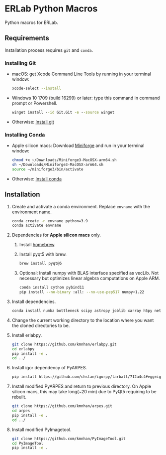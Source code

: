 # ERLab Python Macros
Python macros for ERLab.

## Requirements
Installation process requires `git` and `conda`. 

### Installing Git
- macOS: get Xcode Command Line Tools by running in your terminal window:
   ```bash
   xcode-select --install
   ```
- Windows 10 1709 (build 16299) or later: type this command in command prompt or Powershell.
   ```cmd
   winget install --id Git.Git -e --source winget
   ```
- Otherwise: [Install git](https://git-scm.com/downloads)

### Installing Conda
 - Apple silicon macs: Download [Miniforge](https://github.com/conda-forge/miniforge/releases/latest/download/Miniforge3-MacOSX-arm64.sh) and run in your terminal window:
   ```bash
   chmod +x ~/Downloads/Miniforge3-MacOSX-arm64.sh
   sh ~/Downloads/Miniforge3-MacOSX-arm64.sh
   source ~/miniforge3/bin/activate
   ```
 - Otherwise: [Install conda](https://docs.conda.io/projects/conda/en/latest/user-guide/install/index.html)

## Installation
1. Create and activate a conda environment. Replace `envname` with the environment name.
   ```bash
   conda create -n envname python=3.9
   conda activate envname
   ```

2. Dependencies for **Apple silicon macs** only.
   
   1. Install [homebrew](https://brew.sh).

   2. Install pyqt5 with brew.
      ```bash
      brew install pyqt@5
      ```
   
   3. Optional: Install numpy with BLAS interface specified as vecLib. Not necessary but optimizes linear algebra computations on Apple ARM.
      ```bash
      conda install cython pybind11
      pip install --no-binary :all: --no-use-pep517 numpy<1.22
      ```
      
3. Install dependencies.
   ```bash
   conda install numba bottleneck scipy astropy joblib xarray h5py netCDF4 pint pandas scikit-learn matplotlib bokeh ipywidgets packaging colorama imageio titlecase tqdm rx dill ase pyqtgraph
   ```

4. Change the current working directory to the location where you want the cloned directories to be. 
   
5. Install erlabpy.
   ```bash
   git clone https://github.com/kmnhan/erlabpy.git
   cd erlabpy
   pip install -e .
   cd ../
   ```

6. Install igor dependency of PyARPES.
   ```bash
   pip install https://github.com/chstan/igorpy/tarball/712a4c4#egg=igor
   ```

7. Install modified PyARPES and return to previous directory. On Apple silicon macs, this may take long(~20 min) due to PyQt5 requiring to be rebuilt.
   ```bash
   git clone https://github.com/kmnhan/arpes.git
   cd arpes
   pip install -e .
   cd ../
   ```

8. Install modified PyImagetool.
   ```bash
   git clone https://github.com/kmnhan/PyImageTool.git
   cd PyImageTool
   pip install -e .
   ```